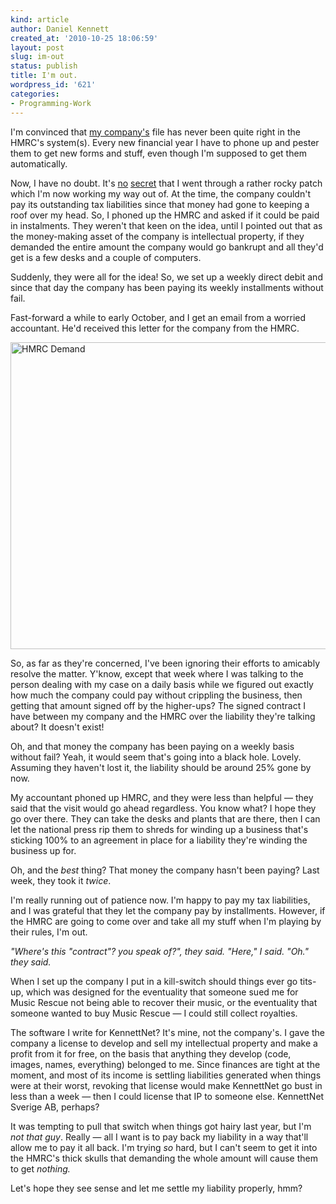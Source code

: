 ```yaml
---
kind: article
author: Daniel Kennett
created_at: '2010-10-25 18:06:59'
layout: post
slug: im-out
status: publish
title: I'm out.
wordpress_id: '621'
categories:
- Programming-Work
---
```


<p>I'm convinced that <a href="http://www.kennettnet.co.uk/">my company's</a> file has never been quite right in the HMRC's system(s). Every new financial year I have to phone up and pester them to get new forms and stuff, even though I'm supposed to get them automatically.</p>
<p>Now, I have no doubt. It's <a href="/blog/2010/02/playing-the-game-and-losing/">no</a> <a href="/blog/2009/05/being-passionate-about-x-and-running-a-business-in-x-are-incompatible-discuss/">secret</a> that I went through a rather rocky patch which I'm now working my way out of. At the time, the company couldn't pay its outstanding tax liabilities since that money had gone to keeping a roof over my head. So, I phoned up the HMRC and asked if it could be paid in instalments. They weren't that keen on the idea, until I pointed out that as the money-making asset of the company is intellectual property, if they demanded the entire amount the company would go bankrupt and all they'd get is a few desks and a couple of computers.</p>
<p>Suddenly, they were all for the idea! So, we set up a weekly direct debit and since that day the company has been paying its weekly installments without fail.</p>
<p>Fast-forward a while to early October, and I get an email from a worried accountant. He'd received this letter for the company from the HMRC.</p>
<p><img style="display: block; margin-left: auto; margin-right: auto;" src="/pictures/for_posts/2010/10/hmrcdemand.jpg" border="0" alt="HMRC Demand" width="560" height="491" /></p>
<p>So, as far as they're concerned, I've been ignoring their efforts to amicably resolve the matter. Y'know, except that week where I was talking to the person dealing with my case on a daily basis while we figured out exactly how much the company could pay without crippling the business, then getting that amount signed off by the higher-ups? The signed contract I have between my company and the HMRC over the liability they're talking about? It doesn't exist!</p>
<p>Oh, and that money the company has been paying on a weekly basis without fail? Yeah, it would seem that's going into a black hole. Lovely. Assuming they haven't lost it, the liability should be around 25% gone by now.</p>
<p>My accountant phoned up HMRC, and they were less than helpful — they said that the visit would go ahead regardless. You know what? I hope they go over there. They can take the desks and plants that are there, then I can let the national press rip them to shreds for winding up a business that's sticking 100% to an agreement in place for a liability they're winding the business up for.</p>
<p>Oh, and the <em>best</em> thing? That money the company hasn't been paying? Last week, they took it <em>twice</em>.</p>
<p>I'm really running out of patience now. I'm happy to pay my tax liabilities, and I was grateful that they let the company pay by installments. However, if the HMRC are going to come over and take all my stuff when I'm playing by their rules, I'm out.</p>
<p><em>"Where's this "contract"? you speak of?", they said. "Here," I said. "Oh." they said. </em></p>
<p><em></em>When I set up the company I put in a kill-switch should things ever go tits-up, which was designed for the eventuality that someone sued me for Music Rescue not being able to recover their music, or the eventuality that someone wanted to buy Music Rescue — I could still collect royalties.</p>
<p>The software I write for KennettNet? It's mine, not the company's. I gave the company a license to develop and sell my intellectual property and make a profit from it for free, on the basis that anything they develop (code, images, names, everything) belonged to me. Since finances are tight at the moment, and most of its income is settling liabilities generated when things were at their worst, revoking that license would make KennettNet go bust in less than a week — then I could license that IP to someone else. KennettNet Sverige AB, perhaps?</p>
<p>It was tempting to pull that switch when things got hairy last year, but I'm <em>not that guy</em>. Really — all I want is to pay back my liability in a way that'll allow me to pay it all back. I'm trying <em>so</em> hard, but I can't seem to get it into the HMRC's thick skulls that demanding the whole amount will cause them to get <em>nothing. </em></p>
<p>Let's hope they see sense and let me settle my liability properly, hmm?</p>